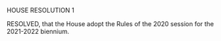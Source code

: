   

HOUSE RESOLUTION 1

 

RESOLVED, that the House adopt the Rules of the 2020 session for the 2021-2022 biennium. 

